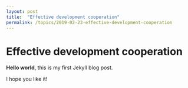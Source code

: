 ```yaml
---
layout: post
title:  "Effective development cooperation"
permalink: /topics/2019-02-23-effective-development-cooperation
---
```


# Effective development cooperation

**Hello world**, this is my first Jekyll blog post.

I hope you like it!
